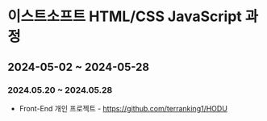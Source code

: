 # 이스트소프트 HTML/CSS JavaScript 과정

## 2024-05-02 ~ 2024-05-28

### 2024.05.20 ~ 2024.05.28
- Front-End 개인 프로젝트 - https://github.com/terranking1/HODU
